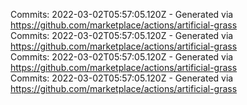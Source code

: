 Commits: 2022-03-02T05:57:05.120Z - Generated via https://github.com/marketplace/actions/artificial-grass
<br>
Commits: 2022-03-02T05:57:05.120Z - Generated via https://github.com/marketplace/actions/artificial-grass
<br>
Commits: 2022-03-02T05:57:05.120Z - Generated via https://github.com/marketplace/actions/artificial-grass
<br>
Commits: 2022-03-02T05:57:05.120Z - Generated via https://github.com/marketplace/actions/artificial-grass
<br>
